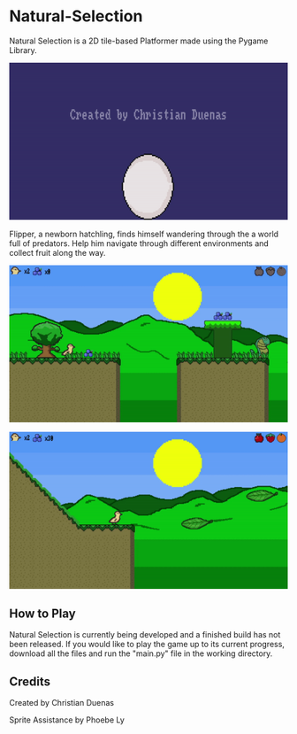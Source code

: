 # Natural-Selection
Natural Selection is a 2D tile-based Platformer made using the Pygame Library. 

![Intro Screen](https://github.com/ChristianD37/Natural-Selection/blob/main/Screenshots/Intro_screen.gif)

Flipper, a newborn hatchling, finds himself wandering through the a world full of predators. Help him navigate through different environments and collect fruit along the way. 



![Chaparall Screen](https://github.com/ChristianD37/Natural-Selection/blob/main/Screenshots/Chaparall_screenshot.gif)



![Leaves Screen](https://github.com/ChristianD37/Natural-Selection/blob/main/Screenshots/Leaves_screen.gif)

## How to Play

Natural Selection is currently being developed and a finished build has not been released. If you would like to play the game up to its current progress, download all the files and run the "main.py" file in the working directory. 

## Credits

Created by Christian Duenas

Sprite Assistance by Phoebe Ly
